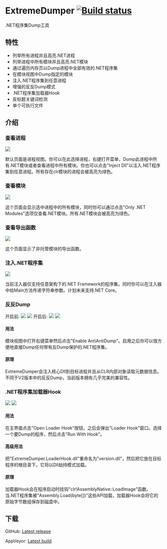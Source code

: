 # ExtremeDumper [![Build status](https://ci.appveyor.com/api/projects/status/f6kyx4yv68lwain0?svg=true)](https://ci.appveyor.com/project/wwh1004/extremedumper)
.NET程序集Dump工具

## 特性
* 列举所有进程并且高亮.NET进程
* 列举进程中所有模块并且高亮.NET模块
* 通过遍历内存页以Dump进程中全部有效的.NET程序集
* 在模块视图中Dump指定的模块
* 注入.NET程序集到任意进程
* 增强的反反Dump模式
* .NET程序集加载器Hook
* 反标题关键词检测
* 单个可执行文件

## 介绍
### 查看进程
![](./Images/ProcessView.png)

默认页面是进程视图。你可以在此选择进程，右键打开菜单，Dump此进程中所有.NET模块或者查看进程中所有模块。你也可以点击"Inject Dll"以注入.NET程序集到任意进程。所有存在clr模块的进程会被高亮为绿色。

### 查看模块
![](./Images/ModuleView.png)

这个页面会显示选中进程中的所有模块，同时你可以通过点击"Only .NET Modules"选项仅查看.NET模块。所有.NET模块会被高亮为绿色。

### 查看导出函数
![](./Images/ExportFunctionView.png)

这个页面显示了非托管模块的导出函数。

### 注入.NET程序集
![](./Images/InjectManagedDll.png)

当前注入器仅支持任意架构下的.NET Framework的程序集。同时你可以在注入器中给Main方法传递字符串参数。计划未来支持.NET Core。

### 反反Dump
开启前:
![](./Images/AntiAntiDump1.png)
![](./Images/AntiAntiDump3.png)
开启后:
![](./Images/AntiAntiDump2.png)
![](./Images/AntiAntiDump4.png)

#### 用法
模块视图中打开右键菜单然后点击"Enable AntiAntiDump"。启用之后你可以很方便地直接Dump任何带有反Dump保护的.NET程序集。

#### 原理
ExtremeDumper会注入核心Dll到目标进程并且从CLR内部对象读取元数据信息。不同于V2版本中的反反Dump，当前版本拥有几乎完美的兼容性。

### .NET程序集加载器Hook
![](./Images/LoaderHook1.png)
![](./Images/LoaderHook2.png)

#### 用法
在主界面点击"Open Loader Hook"按钮，之后会弹出"Loader Hook"窗口。选择一个要Dump的程序，然后点击"Run With Hook"。

#### 高级用法
把"ExtremeDumper.LoaderHook.dll"重命名为"version.dll"，然后把它放在目标程序的根目录下。它将以Dll劫持模式加载。

#### 原理
加载器Hook会在程序启动时挂钩"clr!AssemblyNative::LoadImage"函数。当.NET程序集被"Assembly.Load(byte[])"这些API加载，加载器Hook会将它的原始字节数组保存到磁盘中。

## 下载
GitHub: [Latest release](https://github.com/wwh1004/ExtremeDumper/releases/latest/download/ExtremeDumper.zip)

AppVeyor: [Latest build](https://ci.appveyor.com/api/buildjobs/ytfttpe2ev8kyheu/artifacts/bin%2FRelease%2FExtremeDumper.zip)
